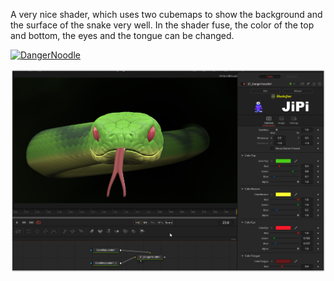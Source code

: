

<!-- +++ DO NOT REMOVE THIS COMMENT +++ DO NOT ADD OR EDIT ANY TEXT BEFORE THIS LINE +++ IT WOULD BE A REALLY BAD IDEA +++ -->

A very nice shader, which uses two cubemaps to show the background and the surface of the snake very well.
In the shader fuse, the color of the top and bottom, the eyes and the tongue can be changed.


[![DangerNoodle](https://user-images.githubusercontent.com/78935215/164216037-35b7febd-440e-42c7-af87-3cf259c0eece.gif)](https://www.shadertoy.com/view/wlVSDK "View on Shadertoy.com")

[![Screenshot](DangerNoodle_screenshot.png)](DangerNoodle.fuse)

<!-- +++ DO NOT REMOVE THIS COMMENT +++ DO NOT EDIT ANY TEXT THAT COMES AFTER THIS LINE +++ TRUST ME: JUST DON'T DO IT +++ -->

